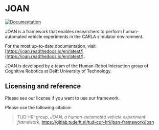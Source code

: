 # JOAN

[![Documentation](https://readthedocs.org/projects/joan/badge/?version=latest)](http://joan.readthedocs.io)

JOAN is a framework that enables researchers to perform human-automated vehicle experiments in the CARLA simulator environment.

For the most up-to-date documentation, visit [https://joan.readthedocs.io/en/latest/](https://joan.readthedocs.io/en/latest/).

JOAN is developed by a team of the Human-Robot Interaction group of Cognitive Robotics at Delft University of Technology.

## Licensing and reference

Please see our license if you want to use our framework.

Please use the following citation:
> TUD HRI group, *JOAN, a human-automated vehicle experiment framework*, https://gitlab.tudelft.nl/tud-cor-hri/joan-framework/joan


<!-- A start to combine classes in a lego-like way to make a driving simulator.<br>
Inspired by mis-haptic-trainer
<br><br>
Editor:<br>
Visual Studio Code

notation of methods is camelCase to conform the already existing code

## Software<br>
* PyQt5-5.13.2<br>
* Python 3.8.1 64-bit<br>
* NumPy<br>

Python packages (e.g. PyQt5 and numpy) can be installed through pip3 (use pip3 to make sure you have the python3 versions!):
```
pip install pyqt5
pip install numpy
pip install qdarkgraystyle
```

Use PyQt5 and NOT PySide2 because PyQt5 is (more) platform independent.<br>

## Classes
Status is a singleton class <br>
New is a singleton class <br>
Control(Pulsar) <br>
StateHandler(QtCore.QObject) <br>
State <br>
MasterStates <br>
Pulsar(QtCore.QThread) <br>
MainModuleWidget(Control) <br>
DataRecorderWidget(Control) <br>
CarlainterfaceWidget(Control) <br>
FeedbackcontrollerWidget(Control) <br>
SteeringcommunicationWidget(Control)<br>
Basecontroller<br>
Arbitrarycontroller(Basecontroller)<br><br>
moduleWidget(Control) <br>
moduleAction(Control) <br>
module_states(MasterStates)<br><br>

module is something like DataRecorder
# Main class diagram

```mermaid
    classDiagram
        class Status
        class News
        class State
        class MasterStates
        class StateHandler
        class Pulsar
        class QObject
        class QThread
        class MainModuleWidget
        class moduleAction
        class module_states
        class DataRecorderWidget
        class FeedbackcontrollerWidget
        class Basecontroller
        class Arbitrarycontroller
        class CarlainterfaceWidget
        class SteeringcommunicationWidget

        MasterStates "1" ..|> "*" State : Realization
        Status ..|> MasterStates : Realization of singleton
        Status ..|> StateHandler : Realization
        QObject --|> StateHandler : Inheritance
        QThread --|> Pulsar : Inheritance
        Pulsar --|> Control : Inheritance
        Control ..|> Status : Realization
        Control ..|> News : Realization
        Control  --|> DataRecorderWidget : Inheritance
        Control --|> FeedbackcontrollerWidget: Inheritance
        Control --|> SteeringcommunicationWidget: Inheritance
        Control --|> CarlainterfaceWidget: Inheritance

        FeedbackcontrollerWidget ..|> Basecontroller: Instance of
        Basecontroller --|> Arbitrarycontroller: Inheritance

        SteeringcommunicationWidget <|..|> FeedbackcontrollerWidget : Torque Data
        CarlainterfaceWidget <|..|> FeedbackcontrollerWidget: Sim Data

        Control --|> moduleAction : Inheritance
        Control  --|> MainModuleWidget : Inheritance
        MasterStates --|> module_states : Inheritance
        module_states "1" ..|> "*" State : Realization
```

# datarecorder class diagram
Datarecorder consist of a moduleWidget called DatarecorderWidget and a moduleAction called Datarecorderaction

```mermaid
    classDiagram
        class QThread
        class DatarecorderWidget
        class DatarecorderAction
        class DataWriter

        QThread --|> DataWriter : Inheritance
        DatarecorderWidget ..|> DatarecorderAction : Realization
        DatarecorderAction ..|> DataWriter : Realization
```
## Directories

## process

* control.py <br>
holds the Control class that takes care of loading widgets<br>
holds the singleton News class<br>
holds the singleton Status class
* statehandler.py <br>
handles the available states as part of the Status class
* states.py <br>
holds the class MasterStates and an __init__ method that handles the (attribute)states

## signals

* pulsar.py <br>
purpose is to use 2 threads, beside the main process.<br>
It turns out that the QTimer object are running in seperate threads but the methods (acting as 'pyqSlots') that should do something (depending on the widget), are part of the main thread. This is something to look at if this is turns out to be a problem.
1. communication with input devices (Sensodrive Steering wheel through PCAN) (as fast as possible, hopefully 1 msec)
2. spread data around to whatever module want to listen; datarecorder, plotter, GUI (200msec or so)

## modules
### modules.datarecorder.widget.datarecorder.py
reads the corresponding .ui file and does all the action needed for this widget
### modules.datarecorder.widget.datarecorder.ui
definition of the gui
### modules.datarecorder.action.datarecorder.py
does all the action to get the datarecorder initializing and working
### modules.datarecorder.action.datawriter.py
actually writes data (from News), every time a pulse calls the do-method in datarecorderWidget
### modules.datarecorder.action.datarecordersettings.py
reads and writes settings in json format which items should be recorded (default: all)

### modules.menu.widget.menu.py
reads the corresponding .ui file and does all the action needed for this widget
### modules.menu.widget.menu.ui
definition of the gui

### modules.carlainterface.widget.interface.py (not used yet)
Carla interface handles all communication between carla and unreal by making use of the 
carla PYTHONAPI. Here we have to extract all the info we want to use and can send it 
over the news channel
### modules.carlainterface.widget.interface.ui
definition of the gui

### modules.template.widget.template.py
Template to create other widgets, has predefined connection with the Control class
reads the corresponding .ui file and does all the action needed for this widget
### modules.template.widget.template.ui
definition of the gui

### modules.template.widget.steeringcommunication.py
Widget that handles all communication with the sensodrive wheel, utilizes the PCANBasic
library made by PEAK-SYSTEMS. Widget also shows current state of the wheel.
### modules.template.widget.steeringcommunication.ui
definition of the gui

### modules.template.widget.feedbackcontroller.py
Widget that contains the different controllers that can be used for the car in the carsimulation,
communicates with steeringcommunication the torques that should be inputted on the wheel.
Has an empty 'Basecontroller' class of which added arbitratry controllers will inherit.
This makes sure that we always calculate the selected controller values and send these to 
steeringcommunication. (for now we also send the steering gain directly to sim to test)

### modules.template.widget.feedbackcontroller.ui
definition of the gui

<br>
For now main.py is an early versions of how the program might work. <br> -->
